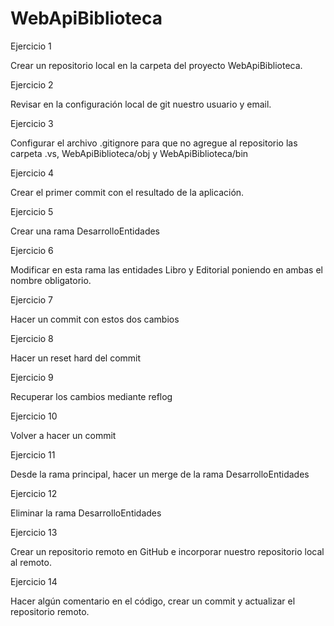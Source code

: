 # WebApiBiblioteca
Ejercicio 1

Crear un repositorio local en la carpeta del proyecto WebApiBiblioteca.

Ejercicio 2

Revisar en la configuración local de git nuestro usuario y email.

Ejercicio 3

Configurar el archivo .gitignore para que no agregue al repositorio las carpeta .vs, WebApiBiblioteca/obj y WebApiBiblioteca/bin

Ejercicio 4

Crear el primer commit con el resultado de la aplicación.

Ejercicio 5

Crear una rama DesarrolloEntidades

Ejercicio 6

Modificar en esta rama las entidades Libro y Editorial poniendo en ambas el nombre obligatorio.

Ejercicio 7

Hacer un commit con estos dos cambios

Ejercicio 8

Hacer un reset hard del commit

Ejercicio 9

Recuperar los cambios mediante reflog

Ejercicio 10

Volver a hacer un commit

Ejercicio 11

Desde la rama principal, hacer un merge de la rama DesarrolloEntidades

Ejercicio 12

Eliminar la rama DesarrolloEntidades

Ejercicio 13

Crear un repositorio remoto en GitHub e incorporar nuestro repositorio local al remoto.

Ejercicio 14

Hacer algún comentario en el código, crear un commit y actualizar el repositorio remoto.
